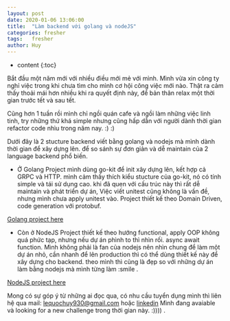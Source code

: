 ```yaml
---
layout: post
date: 2020-01-06 13:06:00
title:  "Làm backend với golang và nodeJS"
categories: fresher
tags:   fresher
author: Huy
---
```

* content
{:toc}

Bắt đầu một năm mới với nhiều điều mới mẻ với mình. Mình vừa xin công ty nghỉ việc trong khi chưa tìm cho mình cơ hội công việc mới nào. Thật ra cảm thấy thoải mái hơn nhiều khi ra quyết định này, để bản thân relax một thời gian trước tết và sau tết. 










Cũng hơn 1 tuần rồi mình chỉ ngồi quán cafe và ngồi làm những việc linh tinh, try những thứ khá simple nhưng cũng hấp dẫn với người dành thời gian refactor code nhìu trong năm nay. :) :) 

Dưới đây là 2 stucture backend viết bằng golang và nodejs mà mình dành thời gian để  xây dựng lên. để so sánh sự đơn giản và dễ maintain của 2 language backend phổ biến.

- Ở Golang Project mình dùng go-kit để init xây dựng lên, kết hợp cả GRPC và HTTP. mình cảm thấy thích kiểu stucture của go-kit, nó có tính simple và tái sử dụng cao. khi đã quen với cấu trúc này thì rất dễ maintain và phát triển dự án, Việc viết unitest cũng không là vấn đề, nhưng mình chưa apply unitest vào. Project thiết kế theo Domain Driven, code generation với protobuf.

[Golang project here](https://github.com/huylqbk/http-grpc-go-kit-demo)


- Còn ở NodeJS Project thiết kế theo hướng functional, apply OOP không quá phức tạp, nhưng nếu dự án phình to thì nhìn rối.
async await function. Mình không phải là fan của nodejs nên nhìn chung để làm một dự án nhỏ, cần nhanh để lên production thì có thể dùng thiết kế này để xây dựng cho backend. theo mình thì cũng là đẹp so với những dự án làm bằng nodejs mà mình từng làm :smile .

[NodeJS project here](https://github.com/huylqbk/NodeJSBackend)

Mong có sự góp ý từ những ai đọc qua, có nhu cầu tuyển dụng mình thì liên hệ qua mail: lequochuy930@gmail.com hoặc [linkedin](https://www.linkedin.com/in/huylqbk/) Mình đang avaiable và looking for a new challenge trong thời gian này. :)))) .


 